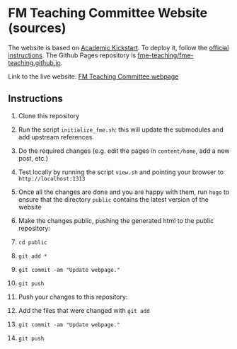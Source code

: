 # FM Teaching Committee Website (sources)

The website is based on [Academic Kickstart](https://sourcethemes.com/academic/). 
To deploy it, follow the [official instructions](https://sourcethemes.com/academic/docs/deployment/#github-pages). 
The Github Pages repository is [fme-teaching/fme-teaching.github.io](https://github.com/fme-teaching/fme-teaching.github.io).

Link to the live website: [FM Teaching Committee webpage](https://fme-teaching.github.io/)


## Instructions

 1. Clone this repository
 2. Run the script `initialize_fme.sh`: this will update the submodules and add
    upstream references
 3. Do the required changes (e.g. edit the pages in `content/home`, add a new
    post, etc.)
 4. Test locally by running the script `view.sh` and pointing your browser to
    `http://localhost:1313`
 5. Once all the changes are done and you are happy with them, run `hugo` to
    ensure that the directory `public` contains the latest version of the
    website
 6. Make the changes public, pushing the generated html to the public
    repository:

   1. `cd public`
   2. `git add *`
   3. `git commit -am "Update webpage."`
   4. `git push`

 7. Push your changes to this repository:

   1. Add the files that were changed with `git add`
   2. `git commit -am "Update webpage."`
   3. `git push`
